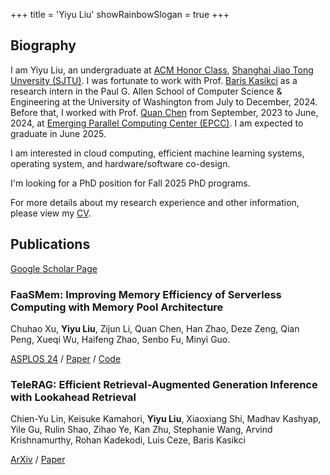 +++
title = 'Yiyu Liu'
showRainbowSlogan = true
+++

## Biography

I am Yiyu Liu, an undergraduate at
[ACM Honor Class][acm-class], [Shanghai Jiao Tong Unversity (SJTU)][sjtu].
I was fortunate to work with Prof. [Baris Kasikci][baris] as a
research intern in the Paul G. Allen School of Computer Science & Engineering
at the University of Washington from July to December, 2024. Before that,
I worked with Prof. [Quan Chen][quan-chen] from September, 2023 to June, 2024,
at [Emerging Parallel Computing Center (EPCC)][epcc]. I am expected to
graduate in June 2025.

[acm-class]: https://acm.sjtu.edu.cn/
[sjtu]: https://sjtu.edu.cn/
[quan-chen]: https://www.cs.sjtu.edu.cn/~chen-quan/index_EN.html/
[epcc]: http://epcc.sjtu.edu.cn/
[baris]: https://homes.cs.washington.edu/~baris/

I am interested in cloud computing, efficient machine learning systems,
operating system, and hardware/software co-design.

I'm looking for a PhD position for Fall 2025 PhD programs.

For more details about my research experience and other information, please
view my [CV][cv].

[cv]: /CV.pdf

## Publications

[Google Scholar Page][google-scholar-page]

[google-scholar-page]: https://scholar.google.com/citations?user=HMG29HMAAAAJ

### FaaSMem: Improving Memory Efficiency of Serverless Computing with Memory Pool Architecture

Chuhao Xu, **Yiyu Liu**, Zijun Li, Quan Chen, Han Zhao, Deze Zeng,
Qian Peng, Xueqi Wu, Haifeng Zhao, Senbo Fu, Minyi Guo.

[ASPLOS 24][asplos24] / [Paper][faasmem-paper] / [Code][faasmem-code]

[asplos24]: https://www.asplos-conference.org/asplos2024/
[faasmem-paper]: https://doi.org/10.1145/3620666.3651355
[faasmem-code]: https://github.com/BarrinXu/FaaSMem

### TeleRAG: Efficient Retrieval-Augmented Generation Inference with Lookahead Retrieval

Chien-Yu Lin, Keisuke Kamahori, **Yiyu Liu**, Xiaoxiang Shi, Madhav Kashyap,
Yile Gu, Rulin Shao, Zihao Ye, Kan Zhu, Stephanie Wang, Arvind Krishnamurthy,
Rohan Kadekodi, Luis Ceze, Baris Kasikci

[ArXiv][arxiv] / [Paper][telerag-paper]

[arxiv]: https://arxiv.org/abs/2401.01495
[telerag-paper]: https://arxiv.org/abs/2401.01495

